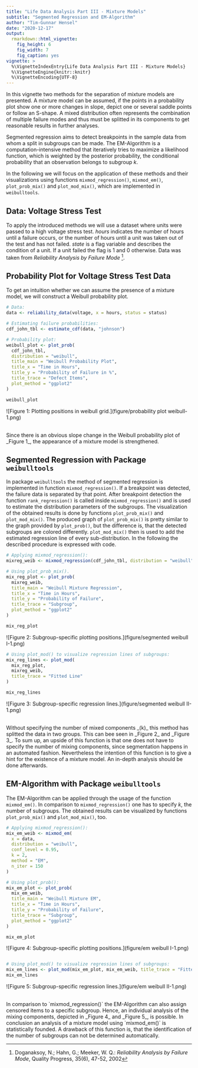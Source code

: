 ```yaml
---
title: "Life Data Analysis Part III - Mixture Models"
subtitle: "Segmented Regression and EM-Algorithm"
author: "Tim-Gunnar Hensel"
date: "2020-12-17"
output:
  rmarkdown::html_vignette:
    fig_height: 6
    fig_width: 7
    fig_caption: yes
vignette: >
  %\VignetteIndexEntry{Life Data Analysis Part III - Mixture Models}
  %\VignetteEngine{knitr::knitr}
  %\VignetteEncoding{UTF-8}
---
```




In this vignette two methods for the separation of mixture models are presented. A mixture model can be assumed, if the points in a probability plot show one or more changes in slope, depict one or several saddle points or follow an S-shape. A mixed distribution often represents the combination of multiple failure modes and thus must be splitted in its components to get reasonable results in further analyses. 

Segmented regression aims to detect breakpoints in the sample data from whom a split in subgroups can be made. The EM-Algorithm is a computation-intensive method that iteratively tries to maximize a likelihood function, which is weighted by the posterior probability, the conditional probability that an observation belongs to subgroup _k_.  

In the following we will focus on the application of these methods and their visualizations using functions `mixmod_regression()`, `mixmod_em()`, `plot_prob_mix()` and `plot_mod_mix()`, which are implemented in `weibulltools`. 

## Data: Voltage Stress Test

To apply the introduced methods we will use a dataset where units were passed to a high voltage stress test. _hours_ indicates the number of hours until a failure occurs, or the number of hours until a unit was taken out of the test and has  not failed. _state_ is a flag variable and describes the condition of a unit. If a unit failed the flag is 1 and 0 otherwise. Data was taken from _Reliability Analysis by Failure Mode_ [^note1]. 

[^note1]: Doganaksoy, N.; Hahn, G.; Meeker, W. Q.: _Reliability Analysis by Failure Mode_, 
          Quality Progress, 35(6), 47-52, 2002 

## Probability Plot for Voltage Stress Test Data

To get an intuition whether we can assume the presence of a mixture model, we will 
construct a Weibull probability plot. 


```r
# Data: 
data <- reliability_data(voltage, x = hours, status = status)

# Estimating failure probabilities: 
cdf_john_tbl <- estimate_cdf(data, "johnson")

# Probability plot: 
weibull_plot <- plot_prob(
  cdf_john_tbl,
  distribution = "weibull", 
  title_main = "Weibull Probability Plot", 
  title_x = "Time in Hours", 
  title_y = "Probability of Failure in %",
  title_trace = "Defect Items",
  plot_method = "ggplot2"
)

weibull_plot
```

![Figure 1: Plotting positions in weibull grid.](figure/probability plot weibull-1.png)

<br>
Since there is an obvious slope change in the Weibull probability plot of _Figure 1_, the appearance of a mixture model is strengthened.  

## Segmented Regression with Package `weibulltools`

In package `weibulltools` the method of segmented regression is implemented in function `mixmod_regression()`. If a breakpoint was detected, the failure data is separated by that point. After breakpoint detection the function `rank_regression()` is called inside `mixmod_regression()` and is used to estimate the distribution parameters of the subgroups. The visualization of the obtained results is done by functions `plot_prob_mix()` and `plot_mod_mix()`. The produced graph of `plot_prob_mix()` is pretty similar to the graph provided by `plot_prob()`, but the difference is, that the detected subgroups are colored differently. `plot_mod_mix()` then is used to add the estimated regression line of every sub-distribution. In the following the described procedure is expressed with code.  


```r
# Applying mixmod_regression(): 
mixreg_weib <- mixmod_regression(cdf_john_tbl, distribution = "weibull")

# Using plot_prob_mix(). 
mix_reg_plot <- plot_prob(
  mixreg_weib, 
  title_main = "Weibull Mixture Regression", 
  title_x = "Time in Hours", 
  title_y = "Probability of Failure", 
  title_trace = "Subgroup",
  plot_method = "ggplot2"
)

mix_reg_plot
```

![Figure 2: Subgroup-specific plotting positions.](figure/segmented weibull I-1.png)


```r
# Using plot_mod() to visualize regression lines of subgroups: 
mix_reg_lines <- plot_mod(
  mix_reg_plot, 
  mixreg_weib, 
  title_trace = "Fitted Line"
)

mix_reg_lines
```

![Figure 3: Subgroup-specific regression lines.](figure/segmented weibull II-1.png)

<br>
Without specifying the number of mixed components _(k)_ this method has splitted the data in two groups. This can bee seen in _Figure 2_ and _Figure 3_. To sum up, an upside of this function is that one does not have to specify the number of mixing components, since segmentation happens in an automated fashion. Nevertheless the intention of this function is to give a hint for the existence of a mixture model. An in-depth analysis should be done afterwards.  

## EM-Algorithm with Package `weibulltools`

The EM-Algorithm can be applied through the usage of the function `mixmod_em()`. In comparison to `mixmod_regression()` one has to specify _k_, the number of subgroups. The obtained results can be visualized by functions `plot_prob_mix()` and `plot_mod_mix()`, too.  



```r
# Applying mixmod_regression(): 
mix_em_weib <- mixmod_em(
  x = data, 
  distribution = "weibull",
  conf_level = 0.95, 
  k = 2, 
  method = "EM", 
  n_iter = 150
)

# Using plot_prob(): 
mix_em_plot <- plot_prob(
  mix_em_weib,
  title_main = "Weibull Mixture EM", 
  title_x = "Time in Hours", 
  title_y = "Probability of Failure", 
  title_trace = "Subgroup",
  plot_method = "ggplot2"
)

mix_em_plot
```

![Figure 4: Subgroup-specific plotting positions.](figure/em weibull I-1.png)


```r

# Using plot_mod() to visualize regression lines of subgroups: 
mix_em_lines <- plot_mod(mix_em_plot, mix_em_weib, title_trace = "Fitted Line")
mix_em_lines
```

![Figure 5: Subgroup-specific regression lines.](figure/em weibull II-1.png)

<br>
In comparison to `mixmod_regression()` the EM-Algorithm can also assign censored items to a specific subgroup. Hence, an individual analysis of the mixing components, depicted in _Figure 4_ and _Figure 5_, is possible. In conclusion an analysis of a mixture model using `mixmod_em()` is statistically founded. A drawback of this function is, that the identification of the number of subgroups can not be determined automatically.
